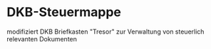DKB-Steuermappe
===============

modifiziert DKB Briefkasten "Tresor" zur Verwaltung von steuerlich relevanten Dokumenten
